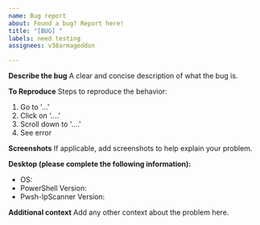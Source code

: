 ```yaml
---
name: Bug report
about: Found a bug? Report here!
title: "[BUG] "
labels: need testing
assignees: v38armageddon

---
```


**Describe the bug**
A clear and concise description of what the bug is.

**To Reproduce**
Steps to reproduce the behavior:
1. Go to '...'
2. Click on '....'
3. Scroll down to '....'
4. See error

**Screenshots**
If applicable, add screenshots to help explain your problem.

**Desktop (please complete the following information):**
 - OS: 
 - PowerShell Version:
 - Pwsh-IpScanner Version: 

**Additional context**
Add any other context about the problem here.